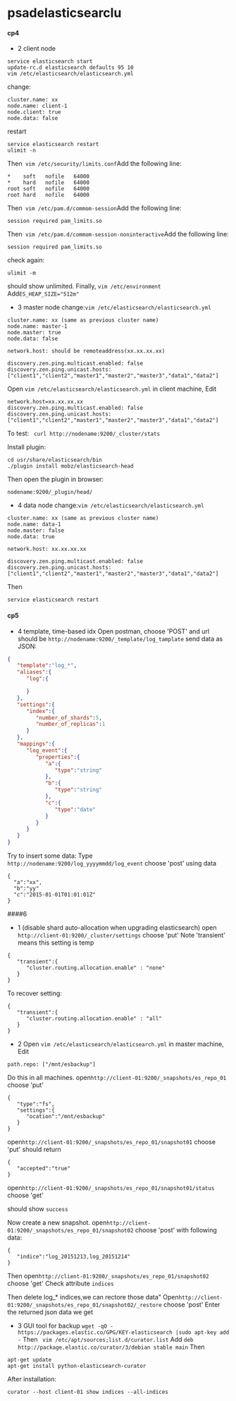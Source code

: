 # psadelasticsearclu



#### cp4
- 2 client node
```
service elasticsearch start
update-rc.d elasticsearch defaults 95 10
vim /etc/elasticsearch/elasticsearch.yml
```
change:
```
cluster.name: xx
node.name: client-1
node.client: true
node.data: false
```
restart
```
service elasticsearch restart
ulimit -n

```
Then``` vim /etc/security/limits.conf```Add the following line:
```
*    soft   nofile   64000
*    hard   nofile   64000
root soft   nofile   64000
root hard   nofile   64000
```
Then``` vim /etc/pam.d/commom-session```Add the following line:
```
session required pam_limits.so
```
Then``` vim /etc/pam.d/commom-session-noninteractive```Add the following line:
```
session required pam_limits.so
```
check again:
```
ulimit -m
```
should show unlimited.
Finally, ```vim /etc/environment```
Add```ES_HEAP_SIZE="512m"```

- 3 master node
change:```vim /etc/elasticsearch/elasticsearch.yml```
```
cluster.name: xx (same as previous cluster name)
node.name: master-1
node.master: true
node.data: false

network.host: should be remoteaddress(xx.xx.xx.xx)

discovery.zen.ping.multicast.enabled: false
discovery.zen.ping.unicast.hosts: ["client1","client2","master1","master2","master3","data1","data2"]
```

Open ```vim /etc/elasticsearch/elasticsearch.yml``` in client machine,
Edit
```
network.host=xx.xx.xx.xx
discovery.zen.ping.multicast.enabled: false
discovery.zen.ping.unicast.hosts: ["client1","client2","master1","master2","master3","data1","data2"]
```
To test:
``` curl http://nodename:9200/_cluster/stats```

Install plugin:
```
cd usr/share/elasticsearch/bin
./plugin install mobz/elasticsearch-head
```
Then open the plugin in browser:
```
nodename:9200/_plugin/head/
```
- 4 data node
change:```vim /etc/elasticsearch/elasticsearch.yml```
```
cluster.name: xx (same as previous cluster name)
node.name: data-1
node.master: false
node.data: true

network.host: xx.xx.xx.xx

discovery.zen.ping.multicast.enabled: false
discovery.zen.ping.unicast.hosts: ["client1","client2","master1","master2","master3","data1","data2"]
```
Then
```
service elasticsearch restart
```
#### cp5
- 4 template, time-based idx
Open postman, choose 'POST' and url should be ```http://nodename:9200/_template/log_tamplate```
send data as JSON:
```json
{  
   "template":"log_*",
   "aliases":{  
      "log":{  

      }
   },
   "settings":{  
      "index":{  
         "number_of_shards":5,
         "number_of_replicas":1
      }
   },
   "mappings":{  
      "log_event":{  
         "properties":{  
            "a":{  
               "type":"string"
            },
            "b":{  
               "type":"string"
            },
            "c":{
               "type":"date"
            }
         }
      }
   }
}
```

Try to insert some data:
Type ```http://nodename:9200/log_yyyymmdd/log_event``` choose 'post'
using data
```
{
  "a":"xx",
  "b":"yy"
  "c":"2015-01-01T01:01:01Z"
}
```
####6
- 1 (disable shard auto-allocation when upgrading elasticsearch)
open ```http://client-01:9200/_cluster/settings``` choose 'put'
Note 'transient' means this setting is temp
```
{
   "transient":{
      "cluster.routing.allocation.enable" : "none"
   }
}
```

To recover setting:
```
{
   "transient":{
      "cluster.routing.allocation.enable" : "all"
   }
}
```
- 2
Open ```vim /etc/elasticsearch/elasticsearch.yml``` in master machine,
Edit
```
path.repo: ["/mnt/esbackup"]
```
Do this in all machines.
open```http://client-01:9200/_snapshots/es_repo_01``` choose 'put'
```
{
   "type":"fs",
   "settings":{
      "ocation":"/mnt/esbackup"
   }
}
```
open```http://client-01:9200/_snapshots/es_repo_01/snapshot01``` choose 'put'
should return
```
{
   "accepted":"true"
}
```
open```http://client-01:9200/_snapshots/es_repo_01/snapshot01/status``` choose 'get'

should show ```success```

Now create a new snapshot.
open```http://client-01:9200/_snapshots/es_repo_01/snapshot02``` choose 'post'
with following data:
```
{
   "indice":"log_20151213,log_20151214"
}
```
Then open```http://client-01:9200/_snapshots/es_repo_01/snapshot02``` choose 'get'
Check attribute ```indices```

Then delete log_* indices,we can rectore those data"
Open```http://client-01:9200/_snapshots/es_repo_01/snapshot02/_restore``` choose 'post'
Enter the returned json data we get

- 3 GUI tool for backup
```wget -qO - https://packages.elastic.co/GPG/KEY-elasticsearch |sudo apt-key add -```
Then 
``` vim /etc/apt/sources;list.d/curator.list```
Add
```deb http://package.elastic.co/curator/3/debian stable main```
Then
```
apt-get update
apt-get install python-elasticsearch-curator
```

After installation:
```
curator --host client-01 show indices --all-indices
```

